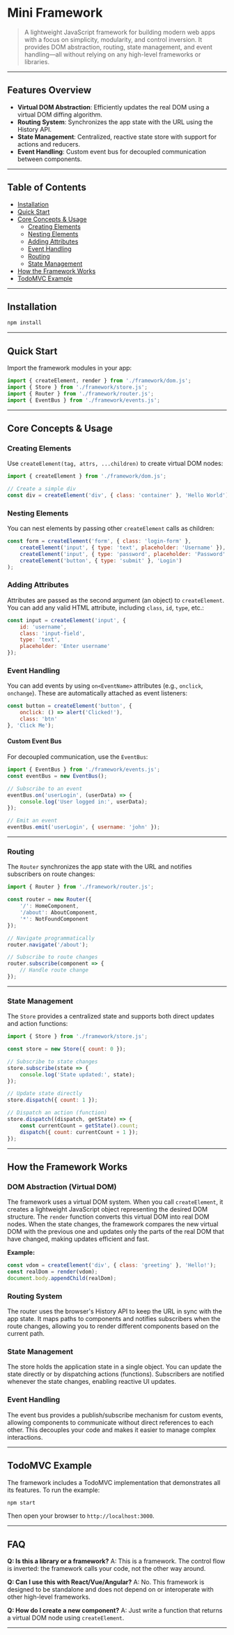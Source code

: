 
# Mini Framework

>A lightweight JavaScript framework for building modern web apps with a focus on simplicity, modularity, and control inversion. It provides DOM abstraction, routing, state management, and event handling—all without relying on any high-level frameworks or libraries.

---

## Features Overview

- **Virtual DOM Abstraction**: Efficiently updates the real DOM using a virtual DOM diffing algorithm.
- **Routing System**: Synchronizes the app state with the URL using the History API.
- **State Management**: Centralized, reactive state store with support for actions and reducers.
- **Event Handling**: Custom event bus for decoupled communication between components.

---

## Table of Contents

- [Installation](#installation)
- [Quick Start](#quick-start)
- [Core Concepts & Usage](#core-concepts--usage)
  - [Creating Elements](#creating-elements)
  - [Nesting Elements](#nesting-elements)
  - [Adding Attributes](#adding-attributes)
  - [Event Handling](#event-handling)
  - [Routing](#routing)
  - [State Management](#state-management)
- [How the Framework Works](#how-the-framework-works)
- [TodoMVC Example](#todomvc-example)

---

## Installation

```bash
npm install
```

---

## Quick Start

Import the framework modules in your app:

```javascript
import { createElement, render } from './framework/dom.js';
import { Store } from './framework/store.js';
import { Router } from './framework/router.js';
import { EventBus } from './framework/events.js';
```

---

## Core Concepts & Usage

### Creating Elements

Use `createElement(tag, attrs, ...children)` to create virtual DOM nodes:

```javascript
import { createElement } from './framework/dom.js';

// Create a simple div
const div = createElement('div', { class: 'container' }, 'Hello World');
```

### Nesting Elements

You can nest elements by passing other `createElement` calls as children:

```javascript
const form = createElement('form', { class: 'login-form' },
    createElement('input', { type: 'text', placeholder: 'Username' }),
    createElement('input', { type: 'password', placeholder: 'Password' }),
    createElement('button', { type: 'submit' }, 'Login')
);
```

### Adding Attributes

Attributes are passed as the second argument (an object) to `createElement`. You can add any valid HTML attribute, including `class`, `id`, `type`, etc.:

```javascript
const input = createElement('input', {
    id: 'username',
    class: 'input-field',
    type: 'text',
    placeholder: 'Enter username'
});
```

### Event Handling

You can add events by using `on<EventName>` attributes (e.g., `onclick`, `onchange`). These are automatically attached as event listeners:

```javascript
const button = createElement('button', {
    onclick: () => alert('Clicked!'),
    class: 'btn'
}, 'Click Me');
```

#### Custom Event Bus

For decoupled communication, use the `EventBus`:

```javascript
import { EventBus } from './framework/events.js';
const eventBus = new EventBus();

// Subscribe to an event
eventBus.on('userLogin', (userData) => {
    console.log('User logged in:', userData);
});

// Emit an event
eventBus.emit('userLogin', { username: 'john' });
```

---

### Routing

The `Router` synchronizes the app state with the URL and notifies subscribers on route changes:

```javascript
import { Router } from './framework/router.js';

const router = new Router({
    '/': HomeComponent,
    '/about': AboutComponent,
    '*': NotFoundComponent
});

// Navigate programmatically
router.navigate('/about');

// Subscribe to route changes
router.subscribe(component => {
    // Handle route change
});
```

---

### State Management

The `Store` provides a centralized state and supports both direct updates and action functions:

```javascript
import { Store } from './framework/store.js';

const store = new Store({ count: 0 });

// Subscribe to state changes
store.subscribe(state => {
    console.log('State updated:', state);
});

// Update state directly
store.dispatch({ count: 1 });

// Dispatch an action (function)
store.dispatch((dispatch, getState) => {
    const currentCount = getState().count;
    dispatch({ count: currentCount + 1 });
});
```

---

## How the Framework Works

### DOM Abstraction (Virtual DOM)

The framework uses a virtual DOM system. When you call `createElement`, it creates a lightweight JavaScript object representing the desired DOM structure. The `render` function converts this virtual DOM into real DOM nodes. When the state changes, the framework compares the new virtual DOM with the previous one and updates only the parts of the real DOM that have changed, making updates efficient and fast.

**Example:**

```javascript
const vdom = createElement('div', { class: 'greeting' }, 'Hello!');
const realDom = render(vdom);
document.body.appendChild(realDom);
```

### Routing System

The router uses the browser's History API to keep the URL in sync with the app state. It maps paths to components and notifies subscribers when the route changes, allowing you to render different components based on the current path.

### State Management

The store holds the application state in a single object. You can update the state directly or by dispatching actions (functions). Subscribers are notified whenever the state changes, enabling reactive UI updates.

### Event Handling

The event bus provides a publish/subscribe mechanism for custom events, allowing components to communicate without direct references to each other. This decouples your code and makes it easier to manage complex interactions.

---

## TodoMVC Example

The framework includes a TodoMVC implementation that demonstrates all its features. To run the example:

```bash
npm start
```

Then open your browser to `http://localhost:3000`.

---

## FAQ

**Q: Is this a library or a framework?**
A: This is a framework. The control flow is inverted: the framework calls your code, not the other way around.

**Q: Can I use this with React/Vue/Angular?**
A: No. This framework is designed to be standalone and does not depend on or interoperate with other high-level frameworks.

**Q: How do I create a new component?**
A: Just write a function that returns a virtual DOM node using `createElement`.

---
